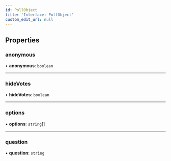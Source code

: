 ```yaml
---
id: PollObject
title: 'Interface: PollObject'
custom_edit_url: null
---
```


## Properties

### anonymous

• **anonymous**: `boolean`

___

### hideVotes

• **hideVotes**: `boolean`

___

### options

• **options**: `string`[]

___

### question

• **question**: `string`


<head>
	<title>Angular UI Kit Interface: PollObject</title>
	<meta name="description" content="Learn about the Poll Object interface in Dyte's Angular UI Kit Reference for detailed information."/>
</head>
